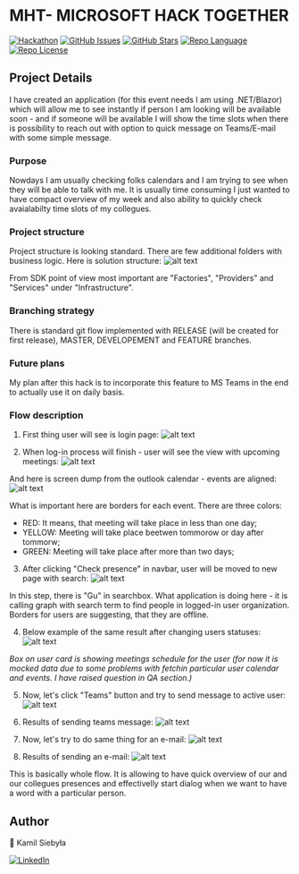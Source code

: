 # MHT- MICROSOFT HACK TOGETHER

[![Hackathon][badge_hackathon]][link_hackathon]
[![GitHub Issues][badge_issues]][link_issues]
[![GitHub Stars][badge_repo_stars]][link_repo]
[![Repo Language][badge_language]][link_repo]
[![Repo License][badge_license]][link_repo]

## Project Details

I have created an application (for this event needs I am using .NET/Blazor) which will allow me to see instantly if person I am looking will be available soon - and if someone will be available I will show the time slots when there is possibility to reach out with option to quick message on Teams/E-mail with some simple message.

### Purpose
Nowdays I am usually checking folks calendars and I am trying to see when they will be able to talk with me. It is usually time consuming I just wanted to have compact overview of my week and also ability to quickly check avaialabilty time slots of my collegues.

### Project structure
Project structure is looking standard. There are few additional folders with business logic. Here is solution structure:
![alt text](https://github.com/KamilSiebyla/MHT/blob/4c38cbbafcb7ff5fc6efc9e3afa2308f060c1f74/MHT/wwwroot/flow_images/project_structure.png?raw=true)

From SDK point of view most important are "Factories", "Providers" and "Services" under "Infrastructure".

### Branching strategy
There is standard git flow implemented with RELEASE (will be created for first release), MASTER, DEVELOPEMENT and FEATURE branches. 

### Future plans
My plan after this hack is to incorporate this feature to MS Teams in the end to actually use it on daily basis. 

### Flow description

1. First thing user will see is login page: 
![alt text](https://github.com/KamilSiebyla/MHT/blob/fa5b1db52f9fddc3fe390ffe62646caf5a6f39fc/MHT/wwwroot/flow_images/og_in_page.png?raw=true)

2. When log-in process will finish - user will see the view with upcoming meetings:
![alt text](https://github.com/KamilSiebyla/MHT/blob/11896ce7b10aa4d8cfbcfddb09a6a5f2c0c956d7/MHT/wwwroot/flow_images/3_incoming_events_in_app.png?raw=true)

And here is screen dump from the outlook calendar - events are aligned: 
![alt text](https://github.com/KamilSiebyla/MHT/blob/11896ce7b10aa4d8cfbcfddb09a6a5f2c0c956d7/MHT/wwwroot/flow_images/2_calendar_outllok_after_login_page.png?raw=true)

What is important here are borders for each event. There are three colors: 
- RED: It means, that meeting will take place in less than one day; 
- YELLOW: Meeting will take place beetwen tommorow or day after tommorw;
- GREEN: Meeting will take place after more than two days;

3. After clicking "Check presence" in navbar, user will be moved to new page with search:
![alt text](https://github.com/KamilSiebyla/MHT/blob/11896ce7b10aa4d8cfbcfddb09a6a5f2c0c956d7/MHT/wwwroot/flow_images/5_search_coworkers_result.png?raw=true)

In this step, there is "Gu" in searchbox. What application is doing here - it is calling graph with search term to find people in logged-in user organization. Borders for users are suggesting, that they are offline. 

4. Below example of the same result after changing users statuses:
![alt text](https://github.com/KamilSiebyla/MHT/blob/11896ce7b10aa4d8cfbcfddb09a6a5f2c0c956d7/MHT/wwwroot/flow_images/6_status_show_for_search_coworker.png?raw=true)

*Box on user card is showing meetings schedule for the user (for now it is mocked data due to some problems with fetchin particular user calendar and events. I have raised question in QA section.)*

5. Now, let's click "Teams" button and try to send message to active user: 
![alt text](https://github.com/KamilSiebyla/MHT/blob/11896ce7b10aa4d8cfbcfddb09a6a5f2c0c956d7/MHT/wwwroot/flow_images/7_send_teams_message_click.png?raw=true)

6. Results of sending teams message:
![alt text](https://github.com/KamilSiebyla/MHT/blob/11896ce7b10aa4d8cfbcfddb09a6a5f2c0c956d7/MHT/wwwroot/flow_images/9_success_message_to_pradeep.png?raw=true)

7. Now, let's try to do same thing for an e-mail:
![alt text](https://github.com/KamilSiebyla/MHT/blob/11896ce7b10aa4d8cfbcfddb09a6a5f2c0c956d7/MHT/wwwroot/flow_images/8_send_outllok_message.png?raw=true)

8. Results of sending an e-mail:
![alt text](https://github.com/KamilSiebyla/MHT/blob/11896ce7b10aa4d8cfbcfddb09a6a5f2c0c956d7/MHT/wwwroot/flow_images/10_success_mail_to_pradeep.png?raw=true)

This is basically whole flow. It is allowing to have quick overview of our and our collegues presences and effectivelly start dialog when we want to have a word with a particular person. 

## Author

👤 Kamil Siebyła

[![LinkedIn][badge_linkedin]][link_linkedin]

[badge_hackathon]: https://img.shields.io/badge/Microsoft%20-Hack--Together-orange?style=for-the-badge&logo=microsoft
[link_hackathon]: https://github.com/microsoft/hack-together
[link_linkedin]: https://www.linkedin.com/in/kamilsiebyla
[badge_linkedin]: https://img.shields.io/badge/LinkedIn-KamilSiebyła-blue?style=for-the-badge&logo=linkedin
[badge_language]: https://img.shields.io/badge/language-C%23-blue?style=for-the-badge
[badge_license]: https://img.shields.io/github/license/KamilSiebyla/MHT?style=for-the-badge
[badge_issues]: https://img.shields.io/github/issues/KamilSiebyla/MHT?style=for-the-badge
[badge_repo_stars]: https://img.shields.io/github/stars/KamilSiebyla/MHT?logo=github&style=for-the-badge
[link_issues]: https://github.com/KamilSiebyla/MHT/issues
[link_repo]: https://github.com/KamilSiebyla/MHT
[link_actions]: https://github.com/KamilSiebyla/MHT
